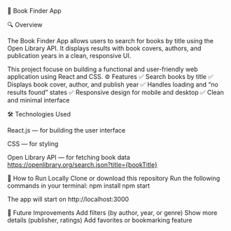 📘 Book Finder App
 
🔍 Overview

The Book Finder App allows users to search for books by title using the Open Library API.
It displays results with book covers, authors, and publication years in a clean, responsive UI.

This project focuse on building a functional and user-friendly web application using React and CSS.
⚙️ Features
✅ Search books by title
✅ Displays book cover, author, and publish year
✅ Handles loading and “no results found” states
✅ Responsive design for mobile and desktop
✅ Clean and minimal interface


🛠️ Technologies Used


React.js — for building the user interface

CSS — for styling

 
Open Library API — for fetching book data
https://openlibrary.org/search.json?title={bookTitle}


🧩 How to Run Locally
Clone or download this repository
Run the following commands in your terminal:
npm install
npm start

The app will start on
http://localhost:3000


🚀 Future Improvements
Add filters (by author, year, or genre)
Show more details (publisher, ratings)
Add favorites or bookmarking feature


